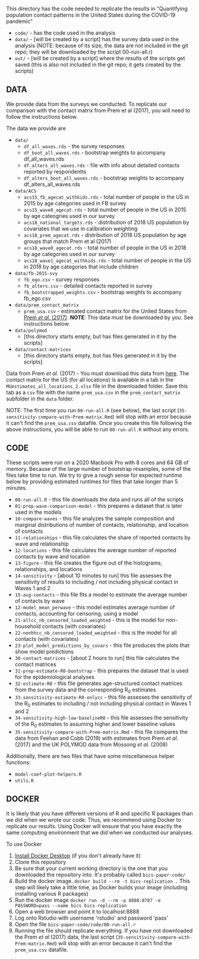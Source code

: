 
This directory has the code needed to replicate the results in
"Quantifying population contact patterns in the United States during the COVID-19 pandemic"


* `code/` - has the code used in the analysis
* `data/` - [will be created by a script] has the survey data used in the analysis
            (NOTE: because of its size, the data are not included in the git repo; they will be downloaded by the script 00-run-all.r)
* `out/`  - [will be created by a script] where the results of the scripts get saved (this is also not included in the git repo; it gets created by the scripts)

## DATA

We provide data from the surveys we conducted.  To replicate our comparison
with the contact matrix from Prem et al (2017), you will need to follow the
instructions below.

The data we provide are

* `data/`
	- `df_all_waves.rds` - the survey responses 
	- `df_boot_all_waves.rds` - bootstrap weights to accompany df_all_waves.rds
	- `df_alters_all_waves.rds` - file with info about detailed contacts reported by respondentts
	- `df_alters_boot_all_waves.rds` - bootstrap weights to accompany df_alters_all_waves.rds
* `data/ACS`
	- `acs15_fb_agecat_withkids.rds` - total number of people in the US in 2015 by age categories used in FB survey
	- `acs15_wave0_agecat.rds` - total number of people in the US in 2015 by age cateogries used in our survey
	- `acs18_national_targets.rds` - distribution of 2018 US population by covariates that we use in calibration weighting
	- `acs18_prem_agecat.rds` - distribution of 2018 US population by age groups that match Prem et al (2017) 
	- `acs18_wave0_agecat.rds` - total number of people in the US in 2018 by age categories used in our survey
	- `acs18_wave1_agecat_withkids.rds` - total number of people in the US in 2018 by age categories that include children
* `data/fb-2015-svy`
	- `fb_ego.csv` - survey responses
	- `fb_alters.csv` - detailed contacts reported in survey
	- `fb_bootstrapped_weights.csv` - bootstrap weights to accompany fb_ego.csv
* `data/prem_contact_matrix`
	- `prem_usa.csv` - estimated contact matrix for the United States from [Prem *et al.* (2017)](https://journals.plos.org/ploscompbiol/article?id=10.1371/journal.pcbi.1005697). **NOTE**: This data must be downloaded by you. See instructions below.
* `data/polymod`
	- [this directory starts empty, but has files generated in it by the scripts]
* `data/contact-matrices`
	- [this directory starts empty, but has files generated in it by the scripts]

Data from Prem *et al.* (2017) - You must download this data from [here](https://doi.org/10.1371/journal.pcbi.1005697.s002). The contact matrix for the US (for all locations) is available in a tab in the `MUestimates_all_locations_2.xlsx` file in the downloaded folder. Save this tab as a `csv` file with the name `prem_usa.csv` in the `prem_contact_matrix` subfolder in the `data` folder.

NOTE: The first time you run `00-run-all.R` (see below), the last script (`35-sensitivity-compare-with-Prem-matrix.Rmd`) will stop with an error because it can't find the `prem_usa.csv` datafile. Once you create this file following the above instructions, you will be able to run `00-run-all.R` without any errors. 

## CODE

These scripts were run on a 2020 Macbook Pro with 8 cores and 64 GB of memory.
Because of the large number of bootstrap resamples, some of the files take time to run.
We try to give a rough sense for expected runtime below by providing estimated runtimes
for files that take longer than 5 minutes.

* `00-run-all.R` - this file downloads the data and runs all of the scripts
* `01-prep-wave-comparison-model` - this prepares a dataset that is later used in the models
* `10-compare-waves` - this file analyzes the sample composition and marginal distributions of number of contacts, relationship, and location of contacts 
* `11-relationships` - this file calculates the share of reported contacts by wave and relationship 
* `12-locations` - this file calculates the average number of reported contacts by wave and location 
* `13-figure` - this file creates the figure out of the histograms, relationships, and locations 
* `14-sensitivity` - [about 10 minutes to run] this file assesses the sensitivity of results to including / not including physical contact in Waves 1 and 2 
* `15-avg-contacts` - this file fits a model to estimate the average number of contacts by wave 
* `12-model_mean_perwave` - this model estimates average number of contacts, accounting for censoring, using a model
* `21-allcc_nb_censored_loaded_weighted` - this is the model for non-household contacts (with covariates)
* `22-nonhhcc_nb_censored_loaded_weighted` - this is the model for all contacts (with covariates)
* `23-plot_model_predictions_by_covars` - this file produces the plots that show model predictions 
* `30-contact-matrices` - [about 2 hours to run] this file calculates the contact matrices
* `31-prep-estimate-R0-bootstrap` - this prepares the dataset that is used for the epidemiological analyses
* `32-estimate-R0` - this file generates age-structured contact matrices from the survey data and the corresponding R<sub>0</sub> estimates 
* `33-sensitivity-estimate-R0-onlycc` - this file assesses the sensitivity of the R<sub>0</sub> estimates  to including / not including physical contact in Waves 1 and 2
* `34-sensitivity-high-low-baselineR0` - this file assesses the sensitivity of the R<sub>0</sub> estimates  to assuming higher and lower baseline values
* `35-sensitivity-compare-with-Prem-matrix.Rmd` - this file compares the data from Feehan and Cobb (2019) with estimates from Prem *et al.* (2017) and the UK POLYMOD data from Mossong *et al.* (2008)

Additionally, there are two files that have some miscellaneous helper functions:

* `model-coef-plot-helpers.R`
* `utils.R`


## DOCKER

It is likely that you have different versions of R and specific R packages than we did
when we wrote our code.  Thus, we recommend using Docker to replicate our results. 
Using Docker will ensure that you have exactly the same computing environment that we did
when we conducted our analyses.

To use Docker

1. [Install Docker Desktop](https://www.docker.com/get-started) (if you don't already have it)
1. Clone this repository 
1. Be sure that your current working directory is the one that you downloaded the repository into. It's probably called `bics-paper-code/`
1. Build the docker image. 
	`docker build --rm -t bics-replication .`
   This step will likely take a little time, as Docker builds your image (including installing various R packages)
1. Run the docker image
	`docker run -d --rm -p 8888:8787 -e PASSWORD=pass --name bics bics-replication`
1. Open a web browser and point it to localhost:8888
1. Log onto Rstudio with username 'rstudio' and password 'pass'
1. Open the file `bics-paper-code/code/00-run-all.r`
1. Running the file should replicate everything. If you have not downloaded the Prem *et al* (2017) data, the last script (`35-sensitivity-compare-with-Prem-matrix.Rmd`) will stop with an error because it can't find the `prem_usa.csv` datafile.


